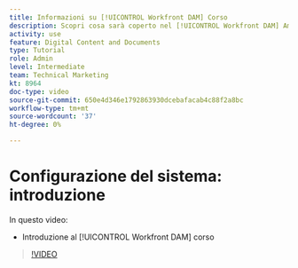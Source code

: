 ```yaml
---
title: Informazioni su [!UICONTROL Workfront DAM] Corso
description: Scopri cosa sarà coperto nel [!UICONTROL Workfront DAM] Amministratore, corso Configurazione sistema parte 1.
activity: use
feature: Digital Content and Documents
type: Tutorial
role: Admin
level: Intermediate
team: Technical Marketing
kt: 8964
doc-type: video
source-git-commit: 650e4d346e1792863930dcebafacab4c88f2a8bc
workflow-type: tm+mt
source-wordcount: '37'
ht-degree: 0%

---
```


# Configurazione del sistema: introduzione

In questo video:

* Introduzione al [!UICONTROL Workfront DAM] corso

>[!VIDEO](https://video.tv.adobe.com/v/335227/?quality=12&learn=on)

<!-- Learn more graphic & links to documentation articles
* Accessing help for Workfront DAM
* Workfront DAM within Workfront
-->
